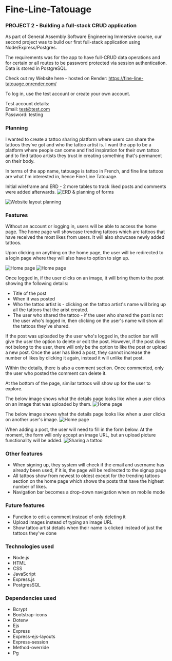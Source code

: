 # Fine-Line-Tatouage
### PROJECT 2 - Building a full-stack CRUD application 
As part of General Assembly Software Engineering Immersive course, our second project was to build our first full-stack application using Node/Express/Postgres. 

The requirements was for the app to have full-CRUD data operations and for certain or all routes to be password protected via session authentication. Data is stored in PostgreSQL. 

Check out my Website here - hosted on Render: https://fine-line-tatouage.onrender.com/

To log in, use the test account or create your own account. 

Test account details: 
<br>
Email: test@test.com
<br>
Password: testing



### Planning 

I wanted to create a tattoo sharing platform where users can share the tattoos they've got and who the tattoo artist is. I want the app to be a platform where people can come and find inspiration for their own tattoo and to find tattoo artists they trust in creating something that's permanent on their body. 

In terms of the app name, tatouage is tattoo in French, and fine line tattoos are what I'm interested in, hence Fine Line Tatouage. 

Initial wireframe and ERD - 2 more tables to track liked posts and comments were added afterwards. 
![ERD & planning of forms](images/planning%201.png)

![Website layout planning](images/planning%202.png)

### Features 

Without an account or logging in, users will be able to access the home page. The home page will showcase trending tattoos which are tattoos that have received the most likes from users. It will also showcase newly added tattoos. 

Upon clicking on anything on the home page, the user will be redirected to a login page where they will also have to option to sign up. 

![Home page](images/home-page.png)
![Home page](images/home-page2.png)

Once logged in, if the user clicks on an image, it will bring them to the post showing the following details: 
- Title of the post 
- When it was posted 
- Who the tattoo artist is - clicking on the tattoo artist's name will bring up all the tattoos that the arist created. 
- The user who shared the tattoo - if the user who shared the post is not the user who's logged in, then clicking on the user's name will show all the tattoos they've shared. 

If the post was uploaded by the user who's logged in, the action bar will give the user the option to delete or edit the post. However, if the post does not belong to the user, there will only be the option to like the post or upload a new post. Once the user has liked a post, they cannot increase the number of likes by clicking it again, instead it will unlike that post. 

Within the details, there is also a comment section. Once commented, only the user who posted the comment can delete it. 

At the bottom of the page, similar tattoos will show up for the user to explore. 

The below image shows what the details page looks like when a user clicks on an image that was uploaded by them. 
![Home page](images/individual-page-user.png)

The below image shows what the details page looks like when a user clicks on another user's image. 
![Home page](images/individual-page-notuser.png)

When adding a post, the user will need to fill in the form below. At the moment, the form will only accept an image URL, but an upload picture functionality will be added. 
![Sharing a tattoo](images/adding-a-post.png)

### Other features 
- When signing up, they system will check if the email and username has already been used, if it is, the page will be redirected to the signup page 
- All tattoos show from newest to oldest except for the trending tattoos section on the home page which shows the posts that have the highest number of likes. 
- Navigation bar becomes a drop-down navigation when on mobile mode 


### Future features
- Function to edit a comment instead of only deleting it 
- Upload images instead of typing an image URL 
- Show tattoo artist details when their name is clicked instead of just the tattoos they've done 


### Technologies used 
- Node.js
- HTML 
- CSS
- JavaScript
- Express.js
- PostgresSQL

### Dependencies used 
- Bcrypt 
- Bootstrap-icons
- Dotenv
- Ejs
- Express 
- Express-ejs-layouts
- Express-session 
- Method-override 
- Pg 
